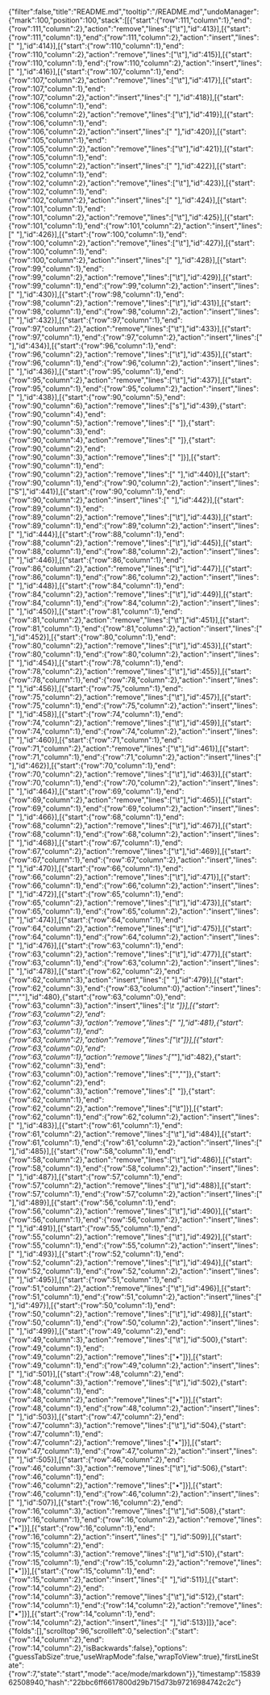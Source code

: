 {"filter":false,"title":"README.md","tooltip":"/README.md","undoManager":{"mark":100,"position":100,"stack":[[{"start":{"row":111,"column":1},"end":{"row":111,"column":2},"action":"remove","lines":["\t"],"id":413}],[{"start":{"row":111,"column":1},"end":{"row":111,"column":2},"action":"insert","lines":[" "],"id":414}],[{"start":{"row":110,"column":1},"end":{"row":110,"column":2},"action":"remove","lines":["\t"],"id":415}],[{"start":{"row":110,"column":1},"end":{"row":110,"column":2},"action":"insert","lines":[" "],"id":416}],[{"start":{"row":107,"column":1},"end":{"row":107,"column":2},"action":"remove","lines":["\t"],"id":417}],[{"start":{"row":107,"column":1},"end":{"row":107,"column":2},"action":"insert","lines":[" "],"id":418}],[{"start":{"row":106,"column":1},"end":{"row":106,"column":2},"action":"remove","lines":["\t"],"id":419}],[{"start":{"row":106,"column":1},"end":{"row":106,"column":2},"action":"insert","lines":[" "],"id":420}],[{"start":{"row":105,"column":1},"end":{"row":105,"column":2},"action":"remove","lines":["\t"],"id":421}],[{"start":{"row":105,"column":1},"end":{"row":105,"column":2},"action":"insert","lines":[" "],"id":422}],[{"start":{"row":102,"column":1},"end":{"row":102,"column":2},"action":"remove","lines":["\t"],"id":423}],[{"start":{"row":102,"column":1},"end":{"row":102,"column":2},"action":"insert","lines":[" "],"id":424}],[{"start":{"row":101,"column":1},"end":{"row":101,"column":2},"action":"remove","lines":["\t"],"id":425}],[{"start":{"row":101,"column":1},"end":{"row":101,"column":2},"action":"insert","lines":[" "],"id":426}],[{"start":{"row":100,"column":1},"end":{"row":100,"column":2},"action":"remove","lines":["\t"],"id":427}],[{"start":{"row":100,"column":1},"end":{"row":100,"column":2},"action":"insert","lines":[" "],"id":428}],[{"start":{"row":99,"column":1},"end":{"row":99,"column":2},"action":"remove","lines":["\t"],"id":429}],[{"start":{"row":99,"column":1},"end":{"row":99,"column":2},"action":"insert","lines":[" "],"id":430}],[{"start":{"row":98,"column":1},"end":{"row":98,"column":2},"action":"remove","lines":["\t"],"id":431}],[{"start":{"row":98,"column":1},"end":{"row":98,"column":2},"action":"insert","lines":[" "],"id":432}],[{"start":{"row":97,"column":1},"end":{"row":97,"column":2},"action":"remove","lines":["\t"],"id":433}],[{"start":{"row":97,"column":1},"end":{"row":97,"column":2},"action":"insert","lines":[" "],"id":434}],[{"start":{"row":96,"column":1},"end":{"row":96,"column":2},"action":"remove","lines":["\t"],"id":435}],[{"start":{"row":96,"column":1},"end":{"row":96,"column":2},"action":"insert","lines":[" "],"id":436}],[{"start":{"row":95,"column":1},"end":{"row":95,"column":2},"action":"remove","lines":["\t"],"id":437}],[{"start":{"row":95,"column":1},"end":{"row":95,"column":2},"action":"insert","lines":[" "],"id":438}],[{"start":{"row":90,"column":5},"end":{"row":90,"column":6},"action":"remove","lines":["s"],"id":439},{"start":{"row":90,"column":4},"end":{"row":90,"column":5},"action":"remove","lines":[" "]},{"start":{"row":90,"column":3},"end":{"row":90,"column":4},"action":"remove","lines":[" "]},{"start":{"row":90,"column":2},"end":{"row":90,"column":3},"action":"remove","lines":[" "]}],[{"start":{"row":90,"column":1},"end":{"row":90,"column":2},"action":"remove","lines":[" "],"id":440}],[{"start":{"row":90,"column":1},"end":{"row":90,"column":2},"action":"insert","lines":["S"],"id":441}],[{"start":{"row":90,"column":1},"end":{"row":90,"column":2},"action":"insert","lines":[" "],"id":442}],[{"start":{"row":89,"column":1},"end":{"row":89,"column":2},"action":"remove","lines":["\t"],"id":443}],[{"start":{"row":89,"column":1},"end":{"row":89,"column":2},"action":"insert","lines":[" "],"id":444}],[{"start":{"row":88,"column":1},"end":{"row":88,"column":2},"action":"remove","lines":["\t"],"id":445}],[{"start":{"row":88,"column":1},"end":{"row":88,"column":2},"action":"insert","lines":[" "],"id":446}],[{"start":{"row":86,"column":1},"end":{"row":86,"column":2},"action":"remove","lines":["\t"],"id":447}],[{"start":{"row":86,"column":1},"end":{"row":86,"column":2},"action":"insert","lines":[" "],"id":448}],[{"start":{"row":84,"column":1},"end":{"row":84,"column":2},"action":"remove","lines":["\t"],"id":449}],[{"start":{"row":84,"column":1},"end":{"row":84,"column":2},"action":"insert","lines":[" "],"id":450}],[{"start":{"row":81,"column":1},"end":{"row":81,"column":2},"action":"remove","lines":["\t"],"id":451}],[{"start":{"row":81,"column":1},"end":{"row":81,"column":2},"action":"insert","lines":[" "],"id":452}],[{"start":{"row":80,"column":1},"end":{"row":80,"column":2},"action":"remove","lines":["\t"],"id":453}],[{"start":{"row":80,"column":1},"end":{"row":80,"column":2},"action":"insert","lines":[" "],"id":454}],[{"start":{"row":78,"column":1},"end":{"row":78,"column":2},"action":"remove","lines":["\t"],"id":455}],[{"start":{"row":78,"column":1},"end":{"row":78,"column":2},"action":"insert","lines":[" "],"id":456}],[{"start":{"row":75,"column":1},"end":{"row":75,"column":2},"action":"remove","lines":["\t"],"id":457}],[{"start":{"row":75,"column":1},"end":{"row":75,"column":2},"action":"insert","lines":[" "],"id":458}],[{"start":{"row":74,"column":1},"end":{"row":74,"column":2},"action":"remove","lines":["\t"],"id":459}],[{"start":{"row":74,"column":1},"end":{"row":74,"column":2},"action":"insert","lines":[" "],"id":460}],[{"start":{"row":71,"column":1},"end":{"row":71,"column":2},"action":"remove","lines":["\t"],"id":461}],[{"start":{"row":71,"column":1},"end":{"row":71,"column":2},"action":"insert","lines":[" "],"id":462}],[{"start":{"row":70,"column":1},"end":{"row":70,"column":2},"action":"remove","lines":["\t"],"id":463}],[{"start":{"row":70,"column":1},"end":{"row":70,"column":2},"action":"insert","lines":[" "],"id":464}],[{"start":{"row":69,"column":1},"end":{"row":69,"column":2},"action":"remove","lines":["\t"],"id":465}],[{"start":{"row":69,"column":1},"end":{"row":69,"column":2},"action":"insert","lines":[" "],"id":466}],[{"start":{"row":68,"column":1},"end":{"row":68,"column":2},"action":"remove","lines":["\t"],"id":467}],[{"start":{"row":68,"column":1},"end":{"row":68,"column":2},"action":"insert","lines":[" "],"id":468}],[{"start":{"row":67,"column":1},"end":{"row":67,"column":2},"action":"remove","lines":["\t"],"id":469}],[{"start":{"row":67,"column":1},"end":{"row":67,"column":2},"action":"insert","lines":[" "],"id":470}],[{"start":{"row":66,"column":1},"end":{"row":66,"column":2},"action":"remove","lines":["\t"],"id":471}],[{"start":{"row":66,"column":1},"end":{"row":66,"column":2},"action":"insert","lines":[" "],"id":472}],[{"start":{"row":65,"column":1},"end":{"row":65,"column":2},"action":"remove","lines":["\t"],"id":473}],[{"start":{"row":65,"column":1},"end":{"row":65,"column":2},"action":"insert","lines":[" "],"id":474}],[{"start":{"row":64,"column":1},"end":{"row":64,"column":2},"action":"remove","lines":["\t"],"id":475}],[{"start":{"row":64,"column":1},"end":{"row":64,"column":2},"action":"insert","lines":[" "],"id":476}],[{"start":{"row":63,"column":1},"end":{"row":63,"column":2},"action":"remove","lines":["\t"],"id":477}],[{"start":{"row":63,"column":1},"end":{"row":63,"column":2},"action":"insert","lines":[" "],"id":478}],[{"start":{"row":62,"column":2},"end":{"row":62,"column":3},"action":"insert","lines":[" "],"id":479}],[{"start":{"row":62,"column":3},"end":{"row":63,"column":0},"action":"insert","lines":["",""],"id":480},{"start":{"row":63,"column":0},"end":{"row":63,"column":3},"action":"insert","lines":["*\t "]}],[{"start":{"row":63,"column":2},"end":{"row":63,"column":3},"action":"remove","lines":[" "],"id":481},{"start":{"row":63,"column":1},"end":{"row":63,"column":2},"action":"remove","lines":["\t"]}],[{"start":{"row":63,"column":0},"end":{"row":63,"column":1},"action":"remove","lines":["*"],"id":482},{"start":{"row":62,"column":3},"end":{"row":63,"column":0},"action":"remove","lines":["",""]},{"start":{"row":62,"column":2},"end":{"row":62,"column":3},"action":"remove","lines":[" "]},{"start":{"row":62,"column":1},"end":{"row":62,"column":2},"action":"remove","lines":["\t"]}],[{"start":{"row":62,"column":1},"end":{"row":62,"column":2},"action":"insert","lines":[" "],"id":483}],[{"start":{"row":61,"column":1},"end":{"row":61,"column":2},"action":"remove","lines":["\t"],"id":484}],[{"start":{"row":61,"column":1},"end":{"row":61,"column":2},"action":"insert","lines":[" "],"id":485}],[{"start":{"row":58,"column":1},"end":{"row":58,"column":2},"action":"remove","lines":["\t"],"id":486}],[{"start":{"row":58,"column":1},"end":{"row":58,"column":2},"action":"insert","lines":[" "],"id":487}],[{"start":{"row":57,"column":1},"end":{"row":57,"column":2},"action":"remove","lines":["\t"],"id":488}],[{"start":{"row":57,"column":1},"end":{"row":57,"column":2},"action":"insert","lines":[" "],"id":489}],[{"start":{"row":56,"column":1},"end":{"row":56,"column":2},"action":"remove","lines":["\t"],"id":490}],[{"start":{"row":56,"column":1},"end":{"row":56,"column":2},"action":"insert","lines":[" "],"id":491}],[{"start":{"row":55,"column":1},"end":{"row":55,"column":2},"action":"remove","lines":["\t"],"id":492}],[{"start":{"row":55,"column":1},"end":{"row":55,"column":2},"action":"insert","lines":[" "],"id":493}],[{"start":{"row":52,"column":1},"end":{"row":52,"column":2},"action":"remove","lines":["\t"],"id":494}],[{"start":{"row":52,"column":1},"end":{"row":52,"column":2},"action":"insert","lines":[" "],"id":495}],[{"start":{"row":51,"column":1},"end":{"row":51,"column":2},"action":"remove","lines":["\t"],"id":496}],[{"start":{"row":51,"column":1},"end":{"row":51,"column":2},"action":"insert","lines":[" "],"id":497}],[{"start":{"row":50,"column":1},"end":{"row":50,"column":2},"action":"remove","lines":["\t"],"id":498}],[{"start":{"row":50,"column":1},"end":{"row":50,"column":2},"action":"insert","lines":[" "],"id":499}],[{"start":{"row":49,"column":2},"end":{"row":49,"column":3},"action":"remove","lines":["\t"],"id":500},{"start":{"row":49,"column":1},"end":{"row":49,"column":2},"action":"remove","lines":["•"]}],[{"start":{"row":49,"column":1},"end":{"row":49,"column":2},"action":"insert","lines":[" "],"id":501}],[{"start":{"row":48,"column":2},"end":{"row":48,"column":3},"action":"remove","lines":["\t"],"id":502},{"start":{"row":48,"column":1},"end":{"row":48,"column":2},"action":"remove","lines":["•"]}],[{"start":{"row":48,"column":1},"end":{"row":48,"column":2},"action":"insert","lines":[" "],"id":503}],[{"start":{"row":47,"column":2},"end":{"row":47,"column":3},"action":"remove","lines":["\t"],"id":504},{"start":{"row":47,"column":1},"end":{"row":47,"column":2},"action":"remove","lines":["•"]}],[{"start":{"row":47,"column":1},"end":{"row":47,"column":2},"action":"insert","lines":[" "],"id":505}],[{"start":{"row":46,"column":2},"end":{"row":46,"column":3},"action":"remove","lines":["\t"],"id":506},{"start":{"row":46,"column":1},"end":{"row":46,"column":2},"action":"remove","lines":["•"]}],[{"start":{"row":46,"column":1},"end":{"row":46,"column":2},"action":"insert","lines":[" "],"id":507}],[{"start":{"row":16,"column":2},"end":{"row":16,"column":3},"action":"remove","lines":["\t"],"id":508},{"start":{"row":16,"column":1},"end":{"row":16,"column":2},"action":"remove","lines":["•"]}],[{"start":{"row":16,"column":1},"end":{"row":16,"column":2},"action":"insert","lines":[" "],"id":509}],[{"start":{"row":15,"column":2},"end":{"row":15,"column":3},"action":"remove","lines":["\t"],"id":510},{"start":{"row":15,"column":1},"end":{"row":15,"column":2},"action":"remove","lines":["•"]}],[{"start":{"row":15,"column":1},"end":{"row":15,"column":2},"action":"insert","lines":[" "],"id":511}],[{"start":{"row":14,"column":2},"end":{"row":14,"column":3},"action":"remove","lines":["\t"],"id":512},{"start":{"row":14,"column":1},"end":{"row":14,"column":2},"action":"remove","lines":["•"]}],[{"start":{"row":14,"column":1},"end":{"row":14,"column":2},"action":"insert","lines":[" "],"id":513}]]},"ace":{"folds":[],"scrolltop":96,"scrollleft":0,"selection":{"start":{"row":14,"column":2},"end":{"row":14,"column":2},"isBackwards":false},"options":{"guessTabSize":true,"useWrapMode":false,"wrapToView":true},"firstLineState":{"row":7,"state":"start","mode":"ace/mode/markdown"}},"timestamp":1583962508940,"hash":"22bbc6ff6617800d29b715d73b97216984742c2c"}